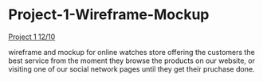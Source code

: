 # Project-1-Wireframe-Mockup
[Project 1 12/10](https://miro.com/app/board/uXjVPOt2yeM=/?share_link_id=710838685988)

wireframe and mockup for online watches store offering the customers the best service from the moment they browse the products on our website, or visiting one of our social network pages until they get their pruchase done.
